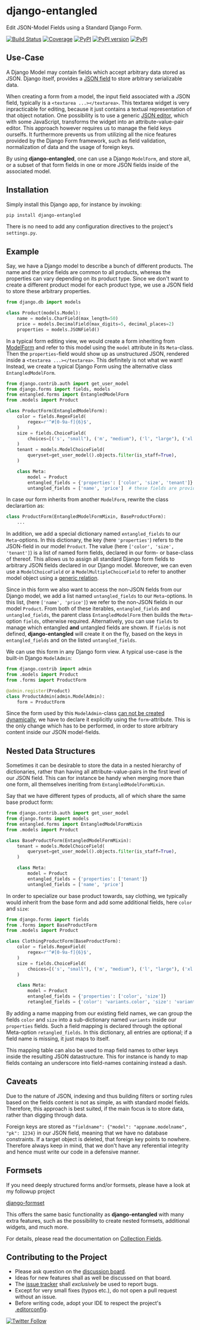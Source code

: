 # django-entangled

Edit JSON-Model Fields using a Standard Django Form.

[![Build Status](https://github.com/jrief/django-entangled/actions/workflows/tests.yml/badge.svg)](https://github.com/jrief/django-entangled/actions)
[![Coverage](https://codecov.io/github/jrief/django-entangled/coverage.svg?branch=master)](https://codecov.io/github/jrief/django-entangled?branch=master)
[![PyPI](https://img.shields.io/pypi/pyversions/django-entangled.svg)]()
[![PyPI version](https://img.shields.io/pypi/v/django-entangled.svg)](https://https://pypi.python.org/pypi/django-entangled)
[![PyPI](https://img.shields.io/pypi/l/django-entangled.svg)]()


## Use-Case

A Django Model may contain fields which accept arbitrary data stored as JSON. Django itself, provides a
[JSON field](https://docs.djangoproject.com/en/stable/ref/models/fields/#django.db.models.JSONField) to store arbitrary
serializable data.

When creating a form from a model, the input field associated with a JSON field, typically is a `<textarea ...></textarea>`.
This textarea widget is very inpracticable for editing, because it just contains a textual representation of that
object notation. One possibility is to use a generic [JSON editor](https://github.com/josdejong/jsoneditor),
which with some JavaScript, transforms the widget into an attribute-value-pair editor. This approach however requires
us to manage the field keys ourselfs. It furthermore prevents us from utilizing all the nice features provided by the
Django Form framework, such as field validation, normalization of data and the usage of foreign keys.

By using **django-entangled**, one can use a Django `ModelForm`, and store all,
or a subset of that form fields in one or more JSON fields inside of the associated model.


## Installation

Simply install this Django app, for instance by invoking:

```bash
pip install django-entangled
```

There is no need to add any configuration directives to the project's `settings.py`.


## Example

Say, we have a Django model to describe a bunch of different products. The name and the price fields are common to all
products, whereas the properties can vary depending on its product type. Since we don't want to create a different
product model for each product type, we use a JSON field to store these arbitrary properties.

```python
from django.db import models

class Product(models.Model):
    name = models.CharField(max_length=50)
    price = models.DecimalField(max_digits=5, decimal_places=2)
    properties = models.JSONField()
```

In a typical form editing view, we would create a form inheriting from
[ModelForm](https://docs.djangoproject.com/en/stable/topics/forms/modelforms/#modelform) and refer to this model using
the `model` attribute in its `Meta`-class. Then the `properties`-field would show up as unstructured JSON, rendered
inside a `<textarea ...></textarea>`. This definitely is not what we want! Instead, we create a typical Django Form
using the alternative class `EntangledModelForm`.

```python
from django.contrib.auth import get_user_model
from django.forms import fields, models
from entangled.forms import EntangledModelForm
from .models import Product

class ProductForm(EntangledModelForm):
    color = fields.RegexField(
        regex=r'^#[0-9a-f]{6}$',
    )
    size = fields.ChoiceField(
        choices=[('s', "small"), ('m', "medium"), ('l', "large"), ('xl', "extra large")],
    )
    tenant = models.ModelChoiceField(
        queryset=get_user_model().objects.filter(is_staff=True),
    )

    class Meta:
        model = Product
        entangled_fields = {'properties': ['color', 'size', 'tenant']}  # fields provided by this form
        untangled_fields = ['name', 'price']  # these fields are provided by the Product model
```

In case our form inherits from another `ModelForm`, rewrite the class declarartion as:

```python
class ProductForm(EntangledModelFormMixin, BaseProductForm):
    ...
```

In addition, we add a special dictionary named `entangled_fields` to our `Meta`-options. In this dictionary, the key
(here `'properties'`) refers to the JSON-field in our model `Product`. The value (here `['color', 'size', 'tenant']`)
is a list of named form fields, declared in our form- or base-class of thereof. This allows us to assign all standard
Django form fields to arbitrary JSON fields declared in our Django model. Moreover, we can even use a
`ModelChoiceField` or a `ModelMultipleChoiceField` to refer to another model object using a
[generic relation](https://docs.djangoproject.com/en/stable/ref/contrib/contenttypes/#generic-relations).

Since in this form we also want to access the non-JSON fields from our Django model, we add a list named
`untangled_fields` to our `Meta`-options. In this list, (here `['name', 'price']`) we refer to the non-JSON fields
in our model `Product`. From both of these iterables, `entangled_fields` and `untangled_fields`, the parent class
`EntangledModelForm` then builds the `Meta`-option `fields`, otherwise required. Alternatively, you can use `fields` 
to manage which entangled **and** untangled fields are shown. If `fields` is not defined, **django-entangled** will
create it on the fly, based on the keys in `entangled_fields` and on the listed `untangled_fields`.

We can use this form in any Django form view. A typical use-case is the built-in Django `ModelAdmin`:

```python
from django.contrib import admin
from .models import Product
from .forms import ProductForm

@admin.register(Product)
class ProductAdmin(admin.ModelAdmin):
    form = ProductForm
```

Since the form used by this `ModelAdmin`-class
[can not be created dynamically](https://docs.djangoproject.com/en/stable/ref/contrib/admin/#django.contrib.admin.ModelAdmin.form),
we have to declare it explicitly using the `form`-attribute. This is the only change which has to be performed, in
order to store arbitrary content inside our JSON model-fields.


## Nested Data Structures

Sometimes it can be desirable to store the data in a nested hierarchy of dictionaries, rather than having all
attribute-value-pairs in the first level of our JSON field. This can for instance be handy when merging more than one
form, all themselves ineriting from `EntangledModelFormMixin`.

Say that we have different types of products, all of which share the same base product form:

```python
from django.contrib.auth import get_user_model
from django.forms import models
from entangled.forms import EntangledModelFormMixin
from .models import Product

class BaseProductForm(EntangledModelFormMixin):
    tenant = models.ModelChoiceField(
        queryset=get_user_model().objects.filter(is_staff=True),
    )

    class Meta:
        model = Product
        entangled_fields = {'properties': ['tenant']}
        untangled_fields = ['name', 'price']
```

In order to specialize our base product towards, say clothing, we typically would inherit from the base form
and add some additional fields, here `color` and `size`:

```python
from django.forms import fields
from .forms import BaseProductForm
from .models import Product

class ClothingProductForm(BaseProductForm):
    color = fields.RegexField(
        regex=r'^#[0-9a-f]{6}$',
    )
    size = fields.ChoiceField(
        choices=[('s', "small"), ('m', "medium"), ('l', "large"), ('xl', "extra large")],
    )

    class Meta:
        model = Product
        entangled_fields = {'properties': ['color', 'size']}
        retangled_fields = {'color': 'variants.color', 'size': 'variants.size'}
```

By adding a name mapping from our existing field names, we can group the fields `color` and `size`
into a sub-dictionary named `variants` inside our `properties` fields. Such a field mapping is
declared through the optional Meta-option `retangled_fields`. In this dictionary, all entries are
optional; if a field name is missing, it just maps to itself.

This mapping table can also be used to map field names to other keys inside the resulting JSON
datastructure. This for instance is handy to map fields containg an underscore into field-names
containing instead a dash. 


## Caveats

Due to the nature of JSON, indexing and thus building filters or sorting rules based on the fields content is not as
simple, as with standard model fields. Therefore, this approach is best suited, if the main focus is to store data,
rather than digging through data.

Foreign keys are stored as `"fieldname": {"model": "appname.modelname", "pk": 1234}` in our JSON field, meaning that
we have no database constraints. If a target object is deleted, that foreign key points to nowhere. Therefore always
keep in mind, that we don't have any referential integrity and hence must write our code in a defensive manner.


## Formsets

If you need deeply structured forms and/or formsets, please have a look at my followup project

[django-formset](https://github.com/jrief/django-formset)

This offers the same basic functionality as **django-entangled** with many extra features, such as
the possibility to create nested formsets, additional widgets, and much more.

For details, please read the documentation on [Collection Fields](https://django-formset.fly.dev/collection-fields/).


## Contributing to the Project

* Please ask question on the [discussion board](https://github.com/jrief/django-entangled/discussions).
* Ideas for new features shall as well be discussed on that board.
* The [issue tracker](https://github.com/jrief/django-entangled/issues) shall *exclusively* be used to report bugs.
* Except for very small fixes (typos etc.), do not open a pull request without an issue.
* Before writing code, adopt your IDE to respect the project's [.editorconfig](https://github.com/jrief/django-entangled/blob/master/.editorconfig).


[![Twitter Follow](https://img.shields.io/twitter/follow/jacobrief?style=social)](https://twitter.com/jacobrief)
